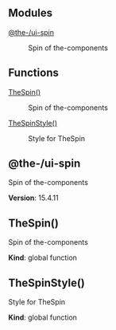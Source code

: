<!--- Code generated by @the-/script-doc. DO NOT EDIT. -->

## Modules

<dl>
<dt><a href="#module_@the-/ui-spin">@the-/ui-spin</a></dt>
<dd><p>Spin of the-components</p>
</dd>
</dl>

## Functions

<dl>
<dt><a href="#TheSpin">TheSpin()</a></dt>
<dd><p>Spin of the-components</p>
</dd>
<dt><a href="#TheSpinStyle">TheSpinStyle()</a></dt>
<dd><p>Style for TheSpin</p>
</dd>
</dl>

<a name="module_@the-/ui-spin"></a>

## @the-/ui-spin
Spin of the-components

**Version**: 15.4.11  
<a name="TheSpin"></a>

## TheSpin()
Spin of the-components

**Kind**: global function  
<a name="TheSpinStyle"></a>

## TheSpinStyle()
Style for TheSpin

**Kind**: global function  
